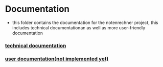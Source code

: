 # Documentation
- this folder contains the documentation for the notenrechner project, this includes technical documentationan as well as more user-friendly documentation

### [technical documentation](./technical/README.md)

### [user documentation(not implemented yet)](./user/README.md)